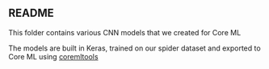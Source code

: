 ## README

This folder contains various CNN models that we created for Core ML  

The models are built in Keras, trained on our spider dataset and exported to Core ML using [coremltools](https://github.com/apple/coremltools)
